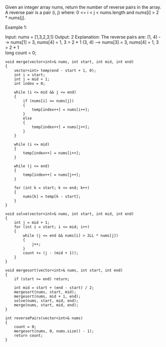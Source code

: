 Given an integer array nums, return the number of reverse pairs in the array.
A reverse pair is a pair (i, j) where:
0 <= i < j < nums.length and
nums[i] > 2 * nums[j].
 

Example 1:

Input: nums = [1,3,2,3,1]
Output: 2
Explanation: The reverse pairs are:
(1, 4) --> nums[1] = 3, nums[4] = 1, 3 > 2 * 1
(3, 4) --> nums[3] = 3, nums[4] = 1, 3 > 2 * 1    
    long count = 0;

    void merge(vector<int>& nums, int start, int mid, int end) 
    {
        vector<int> temp(end - start + 1, 0);
        int i = start;
        int j = mid + 1;
        int index = 0;

        while (i <= mid && j <= end) 
        {
            if (nums[i] <= nums[j]) 
            {
                temp[index++] = nums[i++];
            } 
            else 
            {
                temp[index++] = nums[j++];
            }
        }

        while (i <= mid) 
        {
            temp[index++] = nums[i++];
        }

        while (j <= end) 
        {
            temp[index++] = nums[j++];
        }

        for (int k = start; k <= end; k++) 
        {
            nums[k] = temp[k - start];
        }
    }

    void solve(vector<int>& nums, int start, int mid, int end) 
    {
        int j = mid + 1;
        for (int i = start; i <= mid; i++) 
        {
            while (j <= end && nums[i] > 2LL * nums[j]) 
            {
                j++;
            }
            count += (j - (mid + 1));
        }
    }

    void mergesort(vector<int>& nums, int start, int end) 
    {
        if (start >= end) return;

        int mid = start + (end - start) / 2;
        mergesort(nums, start, mid);
        mergesort(nums, mid + 1, end);
        solve(nums, start, mid, end);
        merge(nums, start, mid, end);
    }

    int reversePairs(vector<int>& nums) 
    {
        count = 0;
        mergesort(nums, 0, nums.size() - 1);
        return count;
    }